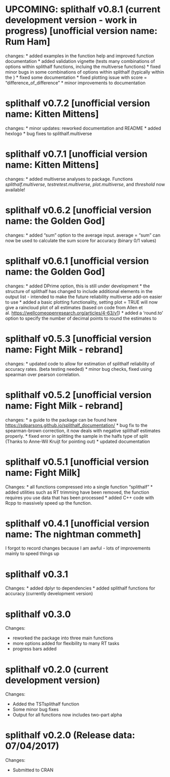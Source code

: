 
<!-- NEWS.md is generated from NEWS.Rmd. Please edit that file -->

# UPCOMING: splithalf v0.8.1 (current development version - work in progress) \[unofficial version name: Rum Ham\]

changes: \* added examples in the function help and improved function
documentation \* added validation vignette (tests many combinations of
options within splithalf functions, incluing the multiverse functions)
\* fixed minor bugs in some combinations of options within splithalf
(typically within the ) \* fixed some documentation \* fixed plotting
issue with score = “difference\_of\_difference” \* minor improvements to
documentation

# splithalf v0.7.2 \[unofficial version name: Kitten Mittens\]

changes: \* minor updates: reworked documentation and README \* added
hexlogo \* bug fixes to splithalf.multiverse

# splithalf v0.7.1 \[unofficial version name: Kitten Mittens\]

changes: \* added multiverse analyses to package. Functions
*splithalf.multiverse*, *testretest.multiverse*, *plot.multiverse*, and
*threshold* now available!

# splithalf v0.6.2 \[unofficial version name: the Golden God\]

changes: \* added “sum” option to the average input. average = “sum” can
now be used to calculate the sum score for accuracy (binary 0/1 values)

# splithalf v0.6.1 \[unofficial version name: the Golden God\]

changes: \* added DPrime option, this is still under development \* the
structure of splithalf has changed to include additional elements in the
output list - intended to make the future reliability multiverse add-on
easier to use \* added a basic plotting functionality, setting plot =
TRUE will now give a raincloud plot of all estimates (based on code from
Allen et al. <https://wellcomeopenresearch.org/articles/4-63/v1>) \*
added a ‘round.to’ option to specify the number of decimal points to
round the estimates to

# splithalf v0.5.3 \[unofficial version name: Fight Milk - rebrand\]

changes: \* updated code to allow for estimation of splithalf
reliability of accuracy rates. (beta testing needed) \* minor bug
checks, fixed using spearman over pearson correlation.

# splithalf v0.5.2 \[unofficial version name: Fight Milk - rebrand\]

changes: \* a guide to the package can be found here
<https://sdparsons.github.io/splithalf_documentation/> \* bug fix to the
spearman-brown correction, it now deals with negative splithalf
estimates properly. \* fixed error in splitting the sample in the halfs
type of split (Thanks to Anne-Wil Kruijt for pointing out) \* updated
documentation

# splithalf v0.5.1 \[unofficial version name: Fight Milk\]

Changes: \* all functions compressed into a single function “splithalf”
\* added utilities such as RT trimming have been removed, the function
requires you use data that has been processed \* added C++ code with
Rcpp to massively speed up the function.

# splithalf v0.4.1 \[unofficial version name: The nightman commeth\]

I forgot to record changes because I am awful - lots of improvements
mainly to speed things up

# splithalf v0.3.1

Changes: \* added dplyr to dependencies \* added splithalf functions for
accuracy (currently development version)

# splithalf v0.3.0

Changes:

-   reworked the package into three main functions
-   more options added for flexibility to many RT tasks
-   progress bars added

# splithalf v0.2.0 (current development version)

Changes:

-   Added the TSTsplithalf function
-   Some minor bug fixes
-   Output for all functions now includes two-part alpha

# splithalf v0.2.0 (Release data: 07/04/2017)

Changes:

-   Submitted to CRAN
